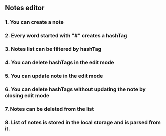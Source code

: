 ## Notes editor

### 1. You can create a note

### 2. Every word started with "#" creates a hashTag

### 3. Notes list can be filtered by hashTag

### 4. You can delete hashTags in the edit mode

### 5. You can update note in the edit mode

### 6. You can delete hashTags without updating the note by closing edit mode

### 7. Notes can be deleted from the list

### 8. List of notes is stored in the local storage and is parsed from it.
